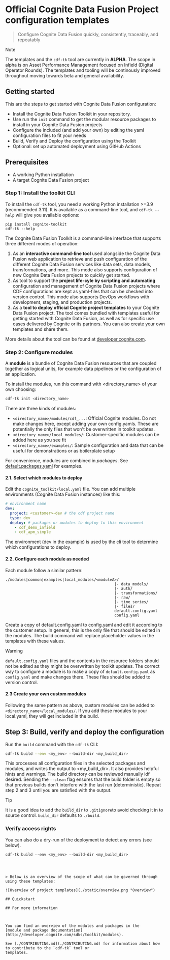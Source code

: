 # Official Cognite Data Fusion Project configuration templates

> Configure Cognite Data Fusion quickly, consistently, traceably, and repeatably
 
> [!NOTE]
> The templates and the `cdf-tk` tool are currently in **ALPHA**. The scope in alpha is on Asset
Performance Management focused on Infield (Digital Operator Rounds). The templates and tooling
will be continously improved throughout moving towards beta and general availability.


## Getting started

This are the steps to get started with Cognite Data Fusion configuration:

- Install the Cognite Data Fusion Toolkit in your repository.
- Use run the `init` command to get the modular resource packages to install in your Cognite Data Fusion projects
- Configure the included (and add your own) by editing the yaml configuration files to fit your needs
- Build, Verify and Deploy the configuration using the Toolkit
- Optional: set up automated deployment using GitHub Actions

## Prerequisites

- A working Python installation
- A target Cognite Data Fusion project



### Step 1: Install the toolkit CLI 

To install the `cdf-tk` tool, you need a working Python installation >=3.9 (recommended 3.11). It is available as a command-line tool, and `cdf-tk --help` will give you available options:

```
pip install cognite-toolkit
cdf-tk --help
```

The Cognite Data Fusion Toolkit is a command-line interface that supports three different modes of operation:

1. As an **interactive command-line tool** used alongside the Cognite Data Fusion web application to retrieve and
   push configuration of the different Cognite Data Fusion services like data sets, data models, transformations,
   and more. This mode also supports configuration of new Cognite Data Fusion projects to quickly get started.
2. As tool to support the **project life-cyle by scripting and automating** configuration and management of Cognite Data
   Fusion projects where CDF configurations are kept as yaml-files that can be checked into version
   control. This mode also supports DevOps workflows with development, staging, and production projects.
3. As a **tool to deploy official Cognite project templates** to your Cognite Data Fusion project. The tool comes
   bundled with templates useful for getting started with Cognite Data Fusion, as well as for specific use cases
   delivered by Cognite or its partners. You can also create your own templates and share them.

More details about the tool can be found at
[developer.cognite.com](http://developer.cognite.com/sdks/toolkit).


### Step 2: Configure modules

A **module** is a bundle of Cognite Data Fusion resources that are coupled together as logical units, for example data pipelines or the configuration of an application.

To install the modules, run this command with <directory_name> of your own choosing:

```sh
cdf-tk init <directory_name> 
```

There are three kinds of modules: 

* `<directory_name>/modules/cdf_...`: Official Cognite modules. Do not make changes here, except adding your own config.yamls. These are potentially the only files that won't be overwritten in toolkit updates.
* `<directory_name>/local_modules/`: Customer-specific modules can be added here as you see fit
* `<directory_name>/examples/`: Sample configuration and data that can be useful for demonstrations or as boilerplate setup  

For convenience, modules are combined in _packages_. See [default.packages.yaml](/cognite_toolkit/default.packages.yaml) for examples.


#### 2.1. Select which modules to deploy

Edit the `cognite_toolkit/local.yaml` file. You can add multiple environments (Cognite Data Fusion instances) like this:

```yaml
# environment name
dev:
  project: <customer>-dev # the cdf project name
  type: dev
  deploy: # packages or modules to deploy to this environment
    - cdf_demo_infield 
    - cdf_apm_simple
```

The environment (dev in the example) is used by the cli tool to determine which configurations to deploy.



#### 2.2. Configure each module as needed

Each module follow a similar pattern:

```
./modules|common|examples|local_modules/<moduleA>/
                                                |- data_models/
                                                |- auth/
                                                |- transformations/
                                                |- raw/
                                                |- time_series/
                                                |- files/
                                                default.config.yaml 
                                                config.yaml
```

Create a copy of default.config.yaml to config.yaml and edit it according to the customer setup. In general, this is the only file that should be edited in the modules. The build command will replace placeholder values in the templates with these values.     

> [!WARNING]
>
> `default.config.yaml` files and the contents in the resource folders should not be edited as they might be overwritten by toolkit updates.
> The correct way to configure a module is to make a copy of `default.config.yaml` as `config.yaml` and make changes there. These files should be added to version control.


#### 2.3 Create your own custom modules

Following the same pattern as above, custom modules can be added to `<directory_name>/local_modules/`. If you add these modules to your local.yaml, they will get included in the build. 



## Step 3: Build, verify and deploy the configuration

Run the `build` command with the `cdf-tk` CLI:

```sh
cdf-tk build --env <my_env> --build-dir <my_build_dir> 
```

This processes all configuration files in the selected packages and modules, and writes the output to <my_build_dir>. It also provides helpful hints and warnings. The build directory can be reviewed manually idf desired. Sending the `--clean` flag ensures that the build folder is empty so that previous builds don't interfere with the last run (deterministic). Repeat step 2 and 3 until you are satisfied with the output. 


> [!TIP]
> It is a good idea to add the `build_dir` to `.gitignore`to avoid checking it in to source control. `build_dir` defaults to `./build`.  


### Verify access rights


You can also do a dry-run of the deployment to detect any errors (see below). 

```
cdf-tk build --env <my_env> --build-dir <my_build_dir>  




> Below is an overview of the scope of what can be governed through using these templates:

![Overview of project templates](./static/overview.png "Overview")

## Quickstart

## For more information



You can find an overview of the modules and packages in the
[module and package documentation](http://developer.cognite.com/sdks/toolkit/modules).

See [./CONTRIBUTING.md](./CONTRIBUTING.md) for information about how to contribute to the `cdf-tk` tool or
templates.
